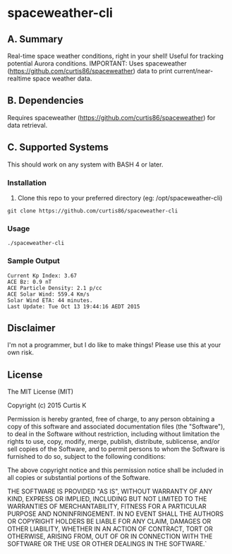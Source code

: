 # spaceweather-cli

## A. Summary

Real-time space weather conditions, right in your shell! Useful for tracking potential Aurora conditions.
IMPORTANT: Uses spaceweather (https://github.com/curtis86/spaceweather) data to print current/near-realtime space weather data.

## B. Dependencies

Requires spaceweather (https://github.com/curtis86/spaceweather) for data retrieval.

## C. Supported Systems

This should work on any system with BASH 4 or later.

### Installation

1. Clone this repo to your preferred directory (eg: /opt/spaceweather-cli)

  `git clone https://github.com/curtis86/spaceweather-cli`

### Usage

`./spaceweather-cli`

### Sample Output

```
Current Kp Index: 3.67
ACE Bz: 0.9 nT
ACE Particle Density: 2.1 p/cc
ACE Solar Wind: 559.4 Km/s
Solar Wind ETA: 44 minutes.
Last Update: Tue Oct 13 19:44:16 AEDT 2015
```

## Disclaimer

I'm not a programmer, but I do like to make things! Please use this at your own risk.

## License

The MIT License (MIT)

Copyright (c) 2015 Curtis K

Permission is hereby granted, free of charge, to any person obtaining a copy of this software and associated documentation files (the "Software"), to deal in the Software without restriction, including without limitation the rights to use, copy, modify, merge, publish, distribute, sublicense, and/or sell copies of the Software, and to permit persons to whom the Software is furnished to do so, subject to the following conditions:

The above copyright notice and this permission notice shall be included in all copies or substantial portions of the Software.

THE SOFTWARE IS PROVIDED "AS IS", WITHOUT WARRANTY OF ANY KIND, EXPRESS OR IMPLIED, INCLUDING BUT NOT LIMITED TO THE WARRANTIES OF MERCHANTABILITY, FITNESS FOR A PARTICULAR PURPOSE AND NONINFRINGEMENT. IN NO EVENT SHALL THE AUTHORS OR COPYRIGHT HOLDERS BE LIABLE FOR ANY CLAIM, DAMAGES OR OTHER LIABILITY, WHETHER IN AN ACTION OF CONTRACT, TORT OR OTHERWISE, ARISING FROM, OUT OF OR IN CONNECTION WITH THE SOFTWARE OR THE USE OR OTHER DEALINGS IN THE SOFTWARE.`
